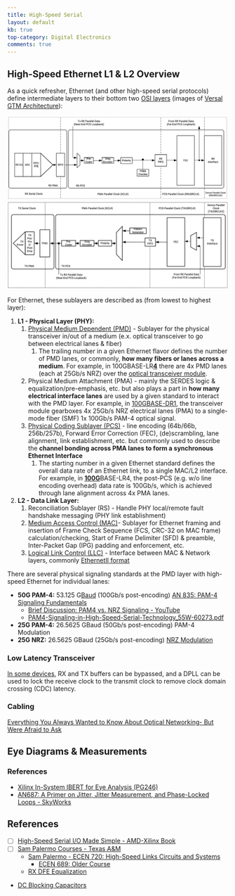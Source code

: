 ```yaml
---
title: High-Speed Serial
layout: default
kb: true
top-category: Digital Electronics
comments: true
---
```


## High-Speed Ethernet L1 & L2 Overview

As a quick refresher, Ethernet (and other high-speed serial protocols) define intermediate layers to their bottom two [OSI layers](https://en.wikipedia.org/wiki/OSI_model) (images of [Versal GTM Architecture](https://www.xilinx.com/support/documentation/user_guides/ug581-ultrascale-gtm-transceivers.pdf)):

![RX GTM Overview](./RX_GTM.png)
![TX GTM Overview](./TX_GTM.png)

For Ethernet, these sublayers are described as (from lowest to highest layer):

1. **L1 - Physical Layer (PHY):**
    1. [Physical Medium Dependent (PMD)](https://en.wikipedia.org/wiki/Physical_medium_dependent) - Sublayer for the physical transceiver in/out of a medium (e.x. optical transceiver to go between electrical lanes & fiber)
        1. The trailing number in a given Ethernet flavor defines the number of PMD lanes, or commonly, **how many fibers or lanes across a medium**. For example, in 100GBASE-LR<ins><b>4</b></ins> there are 4x PMD lanes (each at 25Gb/s NRZ) over the [optical transceiver module](https://www.fs.com/products/39025.html).
    2. Physical Medium Attachment (PMA) - mainly the SERDES logic & equalization/pre-emphasis, etc. but also plays a part in **how many electrical interface lanes** are used by a given standard to interact with the PMD layer. For example, in [100GBASE-DR1](https://www.fs.com/products/97849.html), the transceiver module gearboxes 4x 25Gb/s NRZ electrical lanes (PMA) to a single-mode fiber (SMF) 1x 100Gb/s PAM-4 optical signal.
    3. [Physical Coding Sublayer (PCS)](https://en.wikipedia.org/wiki/Physical_coding_sublayer) - line encoding (64b/66b, 256b/257b), Forward Error Correction (FEC), (de)scrambling, lane alignment, link establishment, etc. but commonly used to describe the **channel bonding across PMA lanes to form a synchronous Ethernet Interface**
        1. The starting number in a given Ethernet standard defines the overall data rate of an Ethernet link, to a single MAC/L2 interface. For example, in <ins><b>100G</b></ins>BASE-LR4, the post-PCS (e.g. w/o line encoding overhead) data rate is 100Gb/s, which is achieved through lane alignment across 4x PMA lanes.
2. **L2 - Data Link Layer:**
    1. Reconciliation Sublayer (RS) - Handle PHY local/remote fault handshake messaging (PHY link establishment)
    2. [Medium Access Control (MAC)](https://en.wikipedia.org/wiki/Medium_access_control)- Sublayer for Ethernet framing and insertion of Frame Check Sequence (FCS, CRC-32 on MAC frame) calculation/checking, Start of Frame Delimiter (SFD) & preamble, Inter-Packet Gap (IPG) padding and enforcement, etc.
    3. [Logical Link Control (LLC)](https://en.wikipedia.org/wiki/Logical_link_control) - Interface between MAC & Network layers, commonly [EthernetII format](https://en.wikipedia.org/wiki/Ethernet_frame#Ethernet_II)

There are several physical signaling standards at the PMD layer with high-speed Ethernet for individual lanes:

* **50G PAM-4:** 53.125 G[Baud](https://en.wikipedia.org/wiki/Baud) (100Gb/s post-encoding) [AN 835: PAM-4 Signaling Fundamentals](https://www.intel.com/content/dam/www/programmable/us/en/pdfs/literature/an/an835.pdf)
  + [Brief Discussion: PAM4 vs. NRZ Signaling - YouTube](https://www.youtube.com/watch?v=KlF7qKCQ9Ps)
  + [PAM4-Signaling-in-High-Speed-Serial-Technology_55W-60273.pdf](https://download.tek.com/document/PAM4-Signaling-in-High-Speed-Serial-Technology_55W-60273.pdf)
* **25G PAM-4:** 26.5625 GBaud (50Gb/s post-encoding) PAM-4 Modulation
* **25G NRZ:** 26.5625 GBaud (25Gb/s post-encoding) [NRZ Modulation](https://en.wikipedia.org/wiki/Non-return-to-zero)


### Low Latency Transceiver

[In some devices](https://www.xilinx.com/developer/articles/low-latency-transceiver-designs-for-fintech.html), RX and TX buffers can be bypassed, and a DPLL can be used to lock the receive clock to the transmit clock to remove clock domain crossing (CDC) latency.


### Cabling

[Everything You Always Wanted to Know About Optical Networking- But Were Afraid to Ask](https://www.nanog.org/sites/default/files/2_Steenbergen_Tutorial_New_And_v2.pdf)

## Eye Diagrams & Measurements

### References

* [Xilinx In-System IBERT for Eye Analysis (PG246)](https://www.xilinx.com/support/documents/ip_documentation/in_system_ibert/v1_0/pg246-in-system-ibert.pdf)
* [AN687: A Primer on Jitter, Jitter Measurement, and Phase-Locked Loops - SkyWorks](https://www.skyworksinc.com/-/media/Skyworks/SL/documents/public/application-notes/AN687.pdf)


## References

* [ ] [High-Speed Serial I/O Made Simple - AMD-Xilinx Book](https://www.xilinx.com/publications/archives/books/serialio.pdf)
* [ ] [Sam Palermo Courses - Texas A&M](https://people.engr.tamu.edu/spalermo/teaching.html)
  + [Sam Palermo - ECEN 720: High-Speed Links Circuits and Systems](https://people.engr.tamu.edu/spalermo/ecen720.html)
    - [ECEN 689: Older Course](https://people.engr.tamu.edu/spalermo/ecen689_spring2010.html)
  + [RX DFE Equalization](https://people.engr.tamu.edu/spalermo/ecen689/lecture19_ee689_rx_dfe_eq.pdf)
* [DC Blocking Capacitors](http://www.sigcon.com/Pubs/news/7_08.htm)

